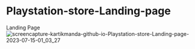 # Playstation-store-Landing-page
Landing Page 
![screencapture-kartikmanda-github-io-Playstation-store-Landing-page-2023-07-15-01_03_27](https://github.com/kartikmanda/Playstation-store-Landing-page/assets/125468266/8ecebb0a-79be-4006-a247-4bd7cec57d1f)
